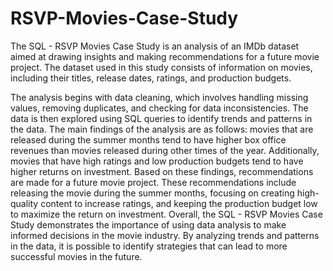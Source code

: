 # RSVP-Movies-Case-Study
The SQL - RSVP Movies Case Study is an analysis of an IMDb dataset aimed at drawing insights and making recommendations for a future movie project. The dataset used in this study consists of information on movies, including their titles, release dates, ratings, and production budgets.

The analysis begins with data cleaning, which involves handling missing values, removing duplicates, and checking for data inconsistencies. The data is then explored using SQL queries to identify trends and patterns in the data.
The main findings of the analysis are as follows: movies that are released during the summer months tend to have higher box office revenues than movies released during other times of the year. Additionally, movies that have high ratings and low production budgets tend to have higher returns on investment.
Based on these findings, recommendations are made for a future movie project. These recommendations include releasing the movie during the summer months, focusing on creating high-quality content to increase ratings, and keeping the production budget low to maximize the return on investment.
Overall, the SQL - RSVP Movies Case Study demonstrates the importance of using data analysis to make informed decisions in the movie industry. By analyzing trends and patterns in the data, it is possible to identify strategies that can lead to more successful movies in the future.
